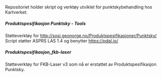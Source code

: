 Repositoriet holder skript og verktøy utviklet for punktskybehandling hos Kartverket. 

##### Produktspesifikasjon Punktsky - Tools
Støtteverktøy for http://sosi.geonorge.no/Produktspesifikasjoner/Punktsky/
Script støtter ASPRS LAS 1.4 og benytter https://pdal.io/

##### Produktspesifikasjon_fkb-laser
Støtteverktøy for FKB-Laser v3 som nå er erstattet av Produktspesifikasjon Punktsky. 
